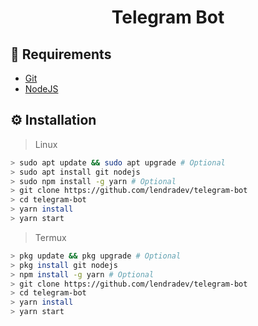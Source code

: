 # <p align="center">Telegram Bot</p>

## 📑 Requirements
- [Git](https://git-scm.com/downloads)
- [NodeJS](https://nodejs.org/en/download)

## ⚙️ Installation
> Linux
```bash
> sudo apt update && sudo apt upgrade # Optional
> sudo apt install git nodejs
> sudo npm install -g yarn # Optional
> git clone https://github.com/lendradev/telegram-bot
> cd telegram-bot
> yarn install
> yarn start
```

> Termux
```bash
> pkg update && pkg upgrade # Optional
> pkg install git nodejs
> npm install -g yarn # Optional
> git clone https://github.com/lendradev/telegram-bot
> cd telegram-bot
> yarn install
> yarn start
```